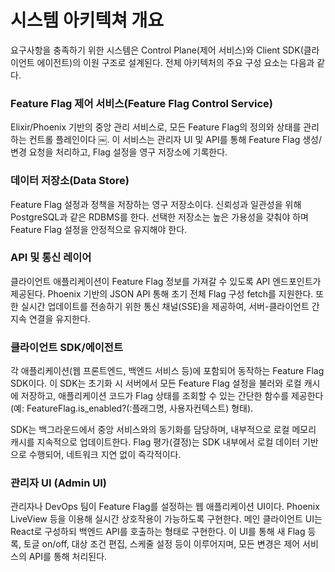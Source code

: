 # 시스템 아키텍쳐 개요
요구사항을 충족하기 위한 시스템은 Control Plane(제어 서비스)와 Client SDK(클라이언트 에이전트)의 이원 구조로 설계된다. 전체 아키텍처의 주요 구성 요소는 다음과 같다.

### Feature Flag 제어 서비스(Feature Flag Control Service)
Elixir/Phoenix 기반의 중앙 관리 서비스로, 모든 Feature Flag의 정의와 상태를 관리하는 컨트롤 플레인이다 ￼. 이 서비스는 관리자 UI 및 API를 통해 Feature Flag 생성/변경 요청을 처리하고, Flag 설정을 영구 저장소에 기록한다.

### 데이터 저장소(Data Store)
Feature Flag 설정과 정책을 저장하는 영구 저장소이다. 신뢰성과 일관성을 위해 PostgreSQL과 같은 RDBMS를 한다. 선택한 저장소는 높은 가용성을 갖춰야 하며 Feature Flag 설정을 안정적으로 유지해야 한다.

### API 및 통신 레이어
클라이언트 애플리케이션이 Feature Flag 정보를 가져갈 수 있도록 API 엔드포인트가 제공된다. Phoenix 기반의 JSON API 통해 초기 전체 Flag 구성 fetch를 지원한다. 또한 실시간 업데이트를 전송하기 위한 통신 채널(SSE)을 제공하여, 서버-클라이언트 간 지속 연결을 유지한다.

### 클라이언트 SDK/에이전트
각 애플리케이션(웹 프론트엔드, 백엔드 서비스 등)에 포함되어 동작하는 Feature Flag SDK이다.
이 SDK는 초기화 시 서버에서 모든 Feature Flag 설정을 불러와 로컬 캐시에 저장하고,
애플리케이션 코드가 Flag 상태를 조회할 수 있는 간단한 함수를 제공한다 
(예: FeatureFlag.is_enabled?(:플래그명, 사용자컨텍스트) 형태). 

SDK는 백그라운드에서 중앙 서비스와의 동기화를 담당하며, 내부적으로 로컬 메모리 캐시를 지속적으로 업데이트한다. Flag 평가(결정)는 SDK 내부에서 로컬 데이터 기반으로 수행되어, 네트워크 지연 없이 즉각적이다.

### 관리자 UI (Admin UI)
관리자나 DevOps 팀이 Feature Flag를 설정하는 웹 애플리케이션 UI이다. 
Phoenix LiveView 등을 이용해 실시간 상호작용이 가능하도록 구현한다.
메인 클라이언트 UI는 React로 구성하되 백엔드 API를 호출하는 형태로 구현한다. 
이 UI를 통해 새 Flag 등록, 토글 on/off, 대상 조건 편집, 스케줄 설정 등이 이루어지며, 모든 변경은 제어 서비스의 API를 통해 처리된다.
